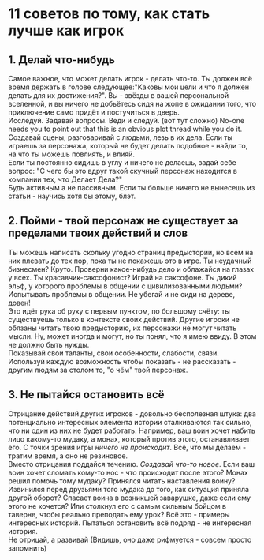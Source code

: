 # 11 советов по тому, как стать лучше как игрок

## 1. Делай что-нибудь

Самое важное, что может делать игрок - делать что-то. Ты должен всё время держать в голове следующее:"Каковы мои цели и что я должен делать для их достижения?". Вы - звёзды в вашей персональной вселенной, и вы ничего не добьётесь сидя на жопе в ожидании того, что приключение само придёт и постучиться в дверь.  
Исследуй. Задавай вопросы. Веди и следуй. (вот тут сложно) No-one needs you to point out that this is an obvious plot thread while you do it. Создавай сцены, разговаривай с людьми, лезь в их дела. Если ты играешь за персонажа, который не будет делать подобное - найди то, на что ты можешь повлиять, и влияй.  
Если ты постоянно сидишь в углу и ничего не делаешь, задай себе вопрос: "С чего бы это вдруг такой скучный персонаж находится в компании тех, что Делает Дела?"  
Будь активным а не пассивным. Если ты больше ничего не вынесешь из статьи - научись хотя бы этому, блэт.

## 2. Пойми - твой персонаж не существует за пределами твоих действий и слов

Ты можешь написать скольку угодно страниц предыстории, но всем на них плевать до тех пор, пока ты не покажешь это в игре. Ты неудачный бизнесмен? Круто. Проверни какое-нибудь дело и облажайся на глазах у всех. Ты красавчик-саксофонист? Играй на саксофоне. Ты дикий эльф, у которого проблемы в общении с цивилизованными людьми? Испытывать проблемы в общении. Не убегай и не сиди на дереве, довен!  
Это идёт рука об руку с первым пунктом, по большому счёту: ты существуешь только в контексте своих действий. Другие игроки не обязаны читать твою предысторию, их персонажи не могут читать мысли. Ну, может иногда и могут, но ты понял, что я имею ввиду. В этом не должно быть нужды.  
Показывай свои таланты, свои особенности, слабости, связи. Используй каждую возможность чтобы показать - не рассказать - другим людям за столом то, "о чём" твой персонаж.

## 3. Не пытайся остановить всё

Отрицание действий других игроков - довольно бесполезная штука: два потенциально интересных элемента истории сталкиваются так сильно, что ни один из них не будет работать. Например, ваш воин хочет набить лицо какому-то мудаку, а монах, который против этого, останавливает его. С точки зрения игры *ничего не происходит*. Всё, что мы делаем - тратим время, а оно не резиновое.  
Вместо отрицания поддайся течению. *Создавай что-то новое*. Если ваш воин хочет сломать кому-то нос - что происходит после этого? Монах решил помочь тому мудаку? Принялся читать наставления воину? Извинился перед друзьями того мудака до того, как ситуация приняла другой оборот? Спасает воина в возникшей заварушке, даже если ему этого не хочется? Или столкнул его с самым сильным бойцом в таверне, чтобы реально преподать ему урок? Всё это - примеры интересных историй. Пытаться остановить всё подряд - не интересная история.  
Не отрицай, а развивай (Видишь, оно даже рифмуется - совсем просто запомнить)
